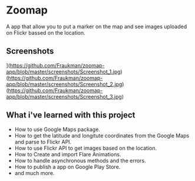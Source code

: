 # Zoomap

A app that allow you to put a marker on the map and see images uploaded on Flickr bassed on the location.

## Screenshots

](https://github.com/Fraukman/zoomap-app/blob/master/screenshots/Screenshot_1.jpg)
(https://github.com/Fraukman/zoomap-app/blob/master/screenshots/Screenshot_2.jpg)
(https://github.com/Fraukman/zoomap-app/blob/master/screenshots/Screenshot_3.jpg)

## What i've learned with this project

- How to use Google Maps package.
- How to get the latitude and longitute coordinates from the Google Maps and parse to Flickr API.
- How to use Flickr API to get images based on the location.
- How to Create and import Flare Animations.
- How to handle asynchronous methods and the errors.
- How to publish a app on Google Play Store.
- and much more.

